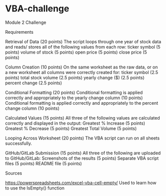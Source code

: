 # VBA-challenge
Module 2 Challenge


Requirements

Retrieval of Data (20 points)
The script loops through one year of stock data and reads/ stores all of the following values from each row:
  ticker symbol (5 points)
  volume of stock (5 points)
  open price (5 points)
  close price (5 points)

Column Creation (10 points)
On the same worksheet as the raw data, or on a new worksheet all columns were correctly created for:
  ticker symbol (2.5 points)
  total stock volume (2.5 points)
  yearly change ($) (2.5 points)
  percent change (2.5 points)

Conditional Formatting (20 points)
  Conditional formatting is applied correctly and appropriately to the yearly change column (10 points)
  Conditional formatting is applied correctly and appropriately to the percent change column (10 points)

Calculated Values (15 points)
All three of the following values are calculated correctly and displayed in the output:
  Greatest % Increase (5 points)
  Greatest % Decrease (5 points)
  Greatest Total Volume (5 points)

Looping Across Worksheet (20 points)
The VBA script can run on all sheets successfully.

GitHub/GitLab Submission (15 points)
All three of the following are uploaded to GitHub/GitLab:
  Screenshots of the results (5 points)
  Separate VBA script files (5 points)
  README file (5 points)


Sources

https://powerspreadsheets.com/excel-vba-cell-empty/
Used to learn how to use the IsEmpty() function

